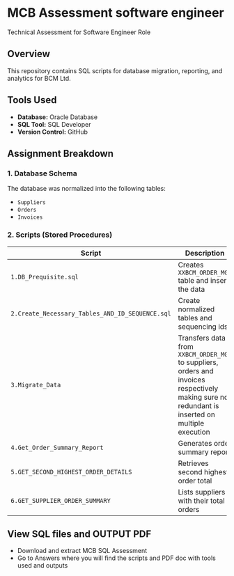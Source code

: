 # MCB Assessment software engineer
Technical Assessment for Software Engineer Role
## **Overview**
This repository contains SQL scripts for database migration, reporting, and analytics for BCM Ltd.

## **Tools Used**
- **Database:** Oracle Database
- **SQL Tool:** SQL Developer
- **Version Control:** GitHub

## **Assignment Breakdown**
### **1. Database Schema**
The database was normalized into the following tables:
- `Suppliers`
- `Orders`
- `Invoices`

### **2. Scripts (Stored Procedures)**
| Script | Description |
|--------|-------------|
| `1.DB_Prequisite.sql` | Creates `XXBCM_ORDER_MGT` table and insert the data |
| `2.Create_Necessary_Tables_AND_ID_SEQUENCE.sql` | Create normalized tables and sequencing ids |
| `3.Migrate_Data` | Transfers data from `XXBCM_ORDER_MGT` to suppliers, orders and invoices respectively making sure no redundant is inserted on multiple execution |
| `4.Get_Order_Summary_Report` | Generates order summary report |
| `5.GET_SECOND_HIGHEST_ORDER_DETAILS` | Retrieves second highest order total |
| `6.GET_SUPPLIER_ORDER_SUMMARY` | Lists suppliers with their total orders |

## **View SQL files and OUTPUT PDF**
- Download and extract MCB SQL Assessment
- Go to Answers where you will find the scripts and PDF doc with tools used and outputs
